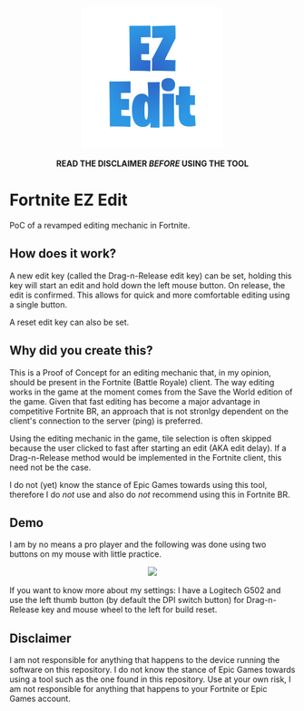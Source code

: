 <p align="center">
  <img src="https://github.com/dpvdberg/FortEZEdit/raw/master/Logo/EzEdit.png" width="250">
</p>

<p align="center">
  <b>
    READ THE DISCLAIMER <i>BEFORE</i> USING THE TOOL
  </b>
</p>

# Fortnite EZ Edit
PoC of a revamped editing mechanic in Fortnite.

## How does it work?
A new edit key (called the Drag-n-Release edit key) can be set, holding this key will start an edit and hold down the left mouse button.
On release, the edit is confirmed.
This allows for quick and more comfortable editing using a single button.

A reset edit key can also be set.

## Why did you create this?
This is a Proof of Concept for an editing mechanic that, in my opinion, should be present in the Fortnite (Battle Royale) client.
The way editing works in the game at the moment comes from the Save the World edition of the game.
Given that fast editing has become a major advantage in competitive Fortnite BR, an approach that is not stronlgy dependent on the client's connection to the server (ping) is preferred.

Using the editing mechanic in the game, tile selection is often skipped because the user clicked to fast after starting an edit (AKA edit delay).
If a Drag-n-Release method would be implemented in the Fortnite client, this need not be the case.

I do not (yet) know the stance of Epic Games towards using this tool, therefore I do _not_ use and also do _not_ recommend using this in Fortnite BR.

## Demo
I am by no means a pro player and the following was done using two buttons on my mouse with little practice.
<p align="center">
  <a href="https://streamable.com/17llk">
    <img src="https://i.gyazo.com/f60329e1d89bc43fd5fb14594343d125.jpg" width="250">
  </a>
</p>

If you want to know more about my settings: I have a Logitech G502 and use the left thumb button (by default the DPI switch button) for Drag-n-Release key and mouse wheel to the left for build reset.

## Disclaimer
I am not responsible for anything that happens to the device running the software on this repository.
I do not know the stance of Epic Games towards using a tool such as the one found in this repository.
Use at your own risk, I am not responsible for anything that happens to your Fortnite or Epic Games account.
